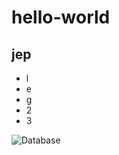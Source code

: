 # hello-world
## jep
 - l
 - e
 - g
 - 2
 - 3

![Database](https://github.com/jarkkokuivala/hello-world/database.png)
